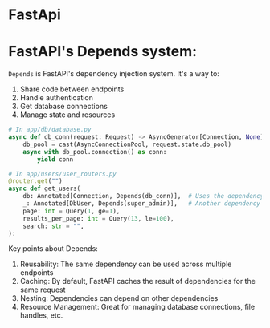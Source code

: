 # FastApi

# FastAPI's Depends system:
`Depends` is FastAPI's dependency injection system. It's a way to:
1. Share code between endpoints
2. Handle authentication
3. Get database connections
4. Manage state and resources

```py
# In app/db/database.py
async def db_conn(request: Request) -> AsyncGenerator[Connection, None]:
    db_pool = cast(AsyncConnectionPool, request.state.db_pool)
    async with db_pool.connection() as conn:
        yield conn

# In app/users/user_routers.py
@router.get("")
async def get_users(
    db: Annotated[Connection, Depends(db_conn)],  # Uses the dependency
    _: Annotated[DbUser, Depends(super_admin)],   # Another dependency
    page: int = Query(1, ge=1),
    results_per_page: int = Query(13, le=100),
    search: str = "",
):
```

Key points about Depends:
1. Reusability: The same dependency can be used across multiple endpoints
2. Caching: By default, FastAPI caches the result of dependencies for the same request
3. Nesting: Dependencies can depend on other dependencies
4. Resource Management: Great for managing database connections, file handles, etc.

